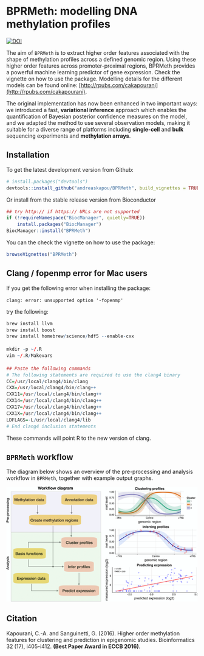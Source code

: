 # BPRMeth: modelling DNA methylation profiles

[![DOI](https://zenodo.org/badge/54470752.svg)](https://zenodo.org/badge/latestdoi/54470752)

The aim of `BPRMeth` is to extract higher order features associated with the shape of methylation profiles across a defined genomic region. Using these higher order features across promoter-proximal regions, BPRMeth provides a powerful machine learning predictor of gene expression. Check the vignette on how to use the package. Modelling details for the different models can be found online: [http://rpubs.com/cakapourani](http://rpubs.com/cakapourani).

The original implementation has now been enhanced in two important ways: we introduced a fast, __variational inference__ approach which enables the quantification of Bayesian posterior confidence measures on the model, and we adapted the method to use several observation models, making it suitable for a diverse range of platforms including __single-cell__ and __bulk__ sequencing experiments and __methylation arrays__. 


## Installation
To get the latest development version from Github:

```R
# install.packages("devtools")
devtools::install_github("andreaskapou/BPRMeth", build_vignettes = TRUE)
```

Or install from the stable release version from Bioconductor
```R
## try http:// if https:// URLs are not supported
if (!requireNamespace("BiocManager", quietly=TRUE))
    install.packages("BiocManager")
BiocManager::install("BPRMeth")
```

You can the check the vignette on how to use the package:
```R
browseVignettes("BPRMeth")
```

## Clang / fopenmp error for Mac users
If you get the following error when installing the package:

`clang: error: unsupported option '-fopenmp'`

try the following:
```R
brew install llvm
brew install boost
brew install homebrew/science/hdf5 --enable-cxx

mkdir -p ~/.R
vim ~/.R/Makevars

## Paste the following commands
# The following statements are required to use the clang4 binary
CC=/usr/local/clang4/bin/clang
CXX=/usr/local/clang4/bin/clang++
CXX11=/usr/local/clang4/bin/clang++
CXX14=/usr/local/clang4/bin/clang++
CXX17=/usr/local/clang4/bin/clang++
CXX1X=/usr/local/clang4/bin/clang++
LDFLAGS=-L/usr/local/clang4/lib
# End clang4 inclusion statements
```
These commands will point R to the new version of clang.


## `BPRMeth` workflow

The diagram below shows an overview of the pre-processing and analysis workflow in `BPRMeth`, together with example output graphs.

![Diagram outlining the schematic workflow of BPRMeth (left) with example output graphs (right).](inst/figures/bprmeth-workflow.png)

## Citation
Kapourani, C.-A. and Sanguinetti, G. (2016). Higher order methylation features for clustering and prediction in epigenomic studies. Bioinformatics 32 (17), i405-i412. **(Best Paper Award in ECCB 2016)**.
